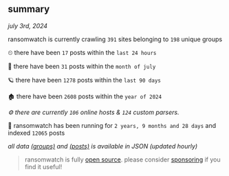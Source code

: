 
## summary
_july 3rd, 2024_

ransomwatch is currently crawling `391` sites belonging to `198` unique groups

⏲ there have been `17` posts within the `last 24 hours`

🦈 there have been `31` posts within the `month of july`

🪐 there have been `1278` posts within the `last 90 days`

🏚 there have been `2608` posts within the `year of 2024`

_⚙️ there are currently `106` online hosts & `124` custom parsers._

🦕 ransomwatch has been running for `2 years, 9 months and 28 days` and indexed `12065` posts

_all data  [(groups)](http://ransomwhat.telemetry.ltd/groups) and [(posts)](http://ransomwhat.telemetry.ltd/posts) is available in JSON (updated hourly)_

> ransomwatch is fully [open source](https://github.com/joshhighet/ransomwatch#ransomwatch--). please consider [sponsoring](https://github.com/sponsors/joshhighet) if you find it useful!
